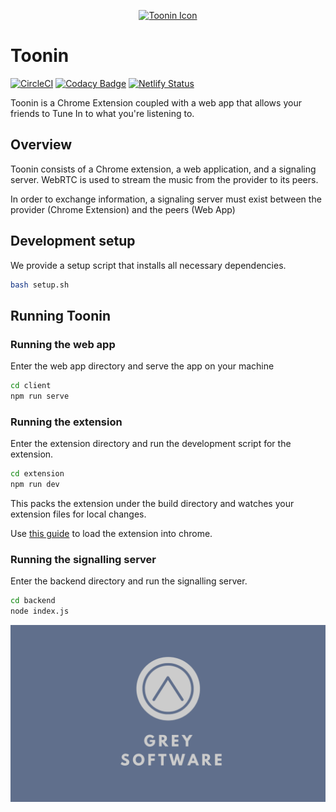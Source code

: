 <p align="center">
  <a href="https://www.toonin.ml" target="_blank">
    <img alt="Toonin Icon" width="100" src="https://github.com/grey-software/toonin/raw/master/assets/icon.png">
  </a>
</p>

# Toonin

[![CircleCI](https://circleci.com/gh/grey-software/toonin/tree/master.svg?style=svg)](https://circleci.com/gh/grey-software/toonin/tree/master) [![Codacy Badge](https://api.codacy.com/project/badge/Grade/d7e992618c424b9a8f1604bf7bb00403)](https://www.codacy.com/gh/grey-software/toonin?utm_source=github.com&amp;utm_medium=referral&amp;utm_content=grey-software/toonin&amp;utm_campaign=Badge_Grade) [![Netlify Status](https://api.netlify.com/api/v1/badges/fc6849cb-e7ae-4de9-be09-660d51342bf6/deploy-status)](https://app.netlify.com/sites/toonin/deploys)

Toonin is a Chrome Extension coupled with a web app that allows your friends to Tune In to what you're listening to. 

## Overview

Toonin consists of a Chrome extension, a web application, and a signaling server. WebRTC is used to stream the music from the provider to its peers. 

In order to exchange information, a signaling server must exist between the provider (Chrome Extension) and the peers (Web App)


## Development setup

We provide a setup script that installs all necessary dependencies. 
```sh
bash setup.sh
```

## Running Toonin

### Running the web app
Enter the web app directory and serve the app on your machine
```sh
cd client
npm run serve
```

### Running the extension
Enter the extension directory and run the development script for the extension. 
```sh
cd extension
npm run dev
```

This packs the extension under the build directory and watches your extension files for local changes. 

Use [this guide](https://developer.chrome.com/extensions/getstarted) to load the extension into chrome. 

### Running the signalling server
Enter the backend directory and run the signalling server. 
```sh
cd backend
node index.js
```


[![Grey Software](https://github.com/grey-software/Grey-Software/blob/master/grey-software.png?raw=true)](https://www.grey.software/)
